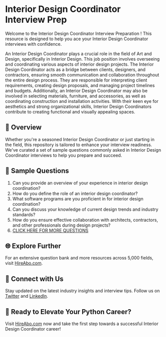 # Interior Design Coordinator Interview Prep

Welcome to the Interior Design Coordinator Interview Preparation ! This resource is designed to help you ace your Interior Design Coordinator interviews with confidence.

An Interior Design Coordinator plays a crucial role in the field of Art and Design, specifically in Interior Design. This job position involves overseeing and coordinating various aspects of interior design projects. The Interior Design Coordinator acts as a bridge between clients, designers, and contractors, ensuring smooth communication and collaboration throughout the entire design process. They are responsible for interpreting client requirements, creating design proposals, and managing project timelines and budgets. Additionally, an Interior Design Coordinator may also be involved in selecting materials, furniture, and accessories, as well as coordinating construction and installation activities. With their keen eye for aesthetics and strong organizational skills, Interior Design Coordinators contribute to creating functional and visually appealing spaces.

## 🚀 Overview

Whether you're a seasoned Interior Design Coordinator or just starting in the field, this repository is tailored to enhance your interview readiness. We've curated a set of sample questions commonly asked in Interior Design Coordinator interviews to help you prepare and succeed.

## 📝 Sample Questions

1. Can you provide an overview of your experience in interior design coordination?
2. How do you define the role of an interior design coordinator?
3. What software programs are you proficient in for interior design coordination?
4. Can you discuss your knowledge of current design trends and industry standards?
5. How do you ensure effective collaboration with architects, contractors, and other professionals during design projects?
6. [CLICK HERE FOR MORE QUESTIONS](https://hireabo.com/job/6_2_13/Interior%20Design%20Coordinator)

## 🌐 Explore Further

For an extensive question bank and more resources across 5,000 fields, visit [HireAbo.com](https://www.hireabo.com).

## 📱 Connect with Us

Stay updated on the latest industry insights and interview tips. Follow us on [Twitter](https://twitter.com/hireabo) and [LinkedIn](https://www.linkedin.com/in/hire-abo-3609972a8/).

## 🚀 Ready to Elevate Your Python Career?

Visit [HireAbo.com](https://www.hireabo.com) now and take the first step towards a successful Interior Design Coordinator career!